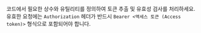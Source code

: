 코드에서 필요한 상수와 유틸리티를 정의하여 토큰 추출 및 유효성 검사를 처리하세요. 유효한 요청에는 `Authorization` 헤더가 반드시 `Bearer <액세스 토큰 (Access token)>` 형식으로 포함되어야 합니다.

